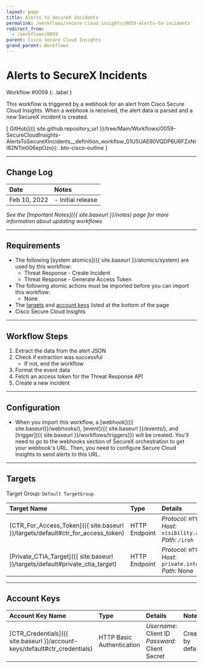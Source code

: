 ```yaml
---
layout: page
title: Alerts to SecureX Incidents
permalink: /workflows/secure-cloud-insights/0059-alerts-to-incidents
redirect_from:
  - /workflows/0059
parent: Cisco Secure Cloud Insights
grand_parent: Workflows
---
```


# Alerts to SecureX Incidents
<div markdown="1">
Workflow #0059
{: .label }
</div>

This workflow is triggered by a webhook for an alert from Cisco Secure Cloud Insights. When a webhook is received, the alert data is parsed and a new SecureX incident is created.

[<i class="fab fa-github mr-1"></i> GitHub]({{ site.github.repository_url }}/tree/Main/Workflows/0059-SecureCloudInsights-AlertsToSecureXIncidents__definition_workflow_01U5UAE90VQDP6U6FZxNrl82NTm006epOzo){: .btn-cisco-outline }

---

## Change Log

| Date | Notes |
|:-----|:------|
| Feb 10, 2022 | - Initial release |

_See the [Important Notes]({{ site.baseurl }}/notes) page for more information about updating workflows_

---

## Requirements
* The following [system atomics]({{ site.baseurl }}/atomics/system) are used by this workflow:
	* Threat Response - Create Incident
	* Threat Response - Generate Access Token
* The following atomic actions must be imported before you can import this workflow:
	* None
* The [targets](#targets) and [account keys](#account-keys) listed at the bottom of the page
* Cisco Secure Cloud Insights

---

## Workflow Steps
1. Extract the data from the alert JSON
1. Check if extraction was successful
	* If not, end the workflow
1. Format the event data
1. Fetch an access token for the Threat Response API
1. Create a new incident

---

## Configuration
* When you import this workflow, a [webhook]({{ site.baseurl}}/webhooks/), [event]({{ site.baseurl }}/events/), and [trigger]({{ site.baseurl }}/workflows/triggers}}) will be created. You'll need to go to the webhooks section of SecureX orchestration to get your webhook's URL. Then, you need to configure Secure Cloud Insights to send alerts to this URL.

---

## Targets
Target Group: `Default TargetGroup`

| Target Name | Type | Details | Account Keys | Notes |
|:------------|:-----|:--------|:-------------|:------|
| [CTR_For_Access_Token]({{ site.baseurl }}/targets/default#ctr_for_access_token) | HTTP Endpoint | _Protocol:_ `HTTPS`<br />_Host:_ `visibility.amp.cisco.com`<br />_Path:_ `/iroh` | CTR_Credentials | Created by default |
| [Private_CTIA_Target]({{ site.baseurl }}/targets/default#private_ctia_target) | HTTP Endpoint | _Protocol:_ `HTTPS`<br />_Host:_ `private.intel.amp.cisco.com`<br />_Path:_ None | None | Created by default |

---

## Account Keys

| Account Key Name | Type | Details | Notes |
|:-----------------|:-----|:--------|:------|
| [CTR_Credentials]({{ site.baseurl }}/account-keys/default#ctr_credentials) | HTTP Basic Authentication | _Username:_ Client ID<br />_Password:_ Client Secret | Created by default |
